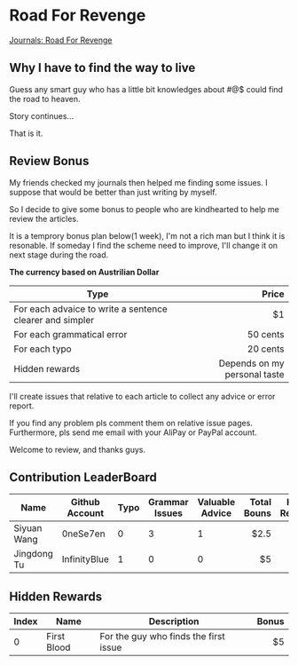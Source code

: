 # Road For Revenge
[Journals: Road For Revenge](https://abruzzihraig.github.io/road-for-revenge/)

## Why I have to find the way to live

Guess any smart guy who has a little bit knowledges about #@$ could find the road to heaven.

Story continues...

That is it.

## Review Bonus

My friends checked my journals then helped me finding some issues. I suppose that would be better than just writing by myself.

So I decide to give some bonus to people who are kindhearted to help me review the articles.

It is a temprory bonus plan below(1 week), I'm not a rich man but I think it is resonable. If someday I find the scheme need to improve, I'll change it on next stage during the road.

**The currency based on Austrilian Dollar**

| Type                                                     | Price                        |
| -------------------------------------------------------- | ----------------------------:|
| For each advaice to write a sentence clearer and simpler |                           $1 |
| For each grammatical error                               |                     50 cents |
| For each typo                                            |                     20 cents |
| Hidden rewards                                           | Depends on my personal taste |

I'll create issues that relative to each article to collect any advice or error report.

If you find any problem pls comment them on relative issue pages. Furthermore, pls send me email with your AliPay or PayPal account.

Welcome to review, and thanks guys.

## Contribution LeaderBoard
| Name        | Github Account | Typo | Grammar Issues | Valuable Advice | Total Bouns | Hidden Rewards |
| ----------- | -------------- | ---- | -------------- | --------------- | -----------:| --------------:|
| Siyuan Wang | 0neSe7en       | 0    | 3              | 1               |        $2.5 |           null |
| Jingdong Tu | InfinityBlue   | 1    | 0              | 0               |          $5 |          HR[0] |

## Hidden Rewards
| Index | Name        | Description                           | Bonus |
| ----- | ----------- | ------------------------------------- | -----:|
| 0     | First Blood | For the guy who finds the first issue |    $5 |
